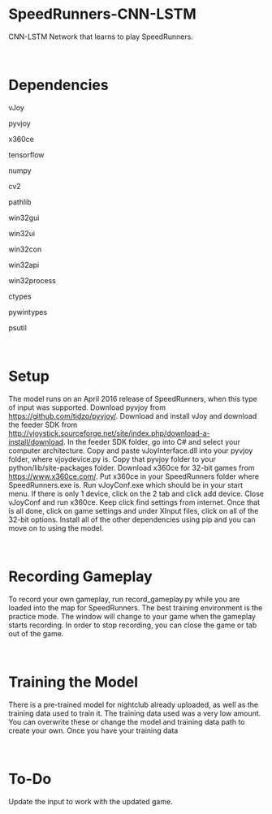 # SpeedRunners-CNN-LSTM

CNN-LSTM Network that learns to play SpeedRunners.

&nbsp;

# Dependencies

vJoy

pyvjoy

x360ce

tensorflow

numpy

cv2

pathlib

win32gui

win32ui

win32con

win32api

win32process

ctypes

pywintypes

psutil

&nbsp;

# Setup

The model runs on an April 2016 release of SpeedRunners, when this type of input was supported. Download pyvjoy from https://github.com/tidzo/pyvjoy/. Download and install vJoy and download the feeder SDK from http://vjoystick.sourceforge.net/site/index.php/download-a-install/download. In the feeder SDK folder, go into C# and select your computer architecture. Copy and paste vJoyInterface.dll into your pyvjoy folder, where vjoydevice.py is. Copy that pyvjoy folder to your python/lib/site-packages folder. Download x360ce for 32-bit games from https://www.x360ce.com/. Put x360ce in your SpeedRunners folder where SpeedRunners.exe is. Run vJoyConf.exe which should be in your start menu. If there is only 1 device, click on the 2 tab and click add device. Close vJoyConf and run x360ce. Keep click find settings from internet. Once that is all done, click on game settings and under XInput files, click on all of the 32-bit options. Install all of the other dependencies using pip and you can move on to using the model.

&nbsp;

# Recording Gameplay

To record your own gameplay, run record_gameplay.py while you are loaded into the map for SpeedRunners. The best training environment is the practice mode. The window will change to your game when the gameplay starts recording. In order to stop recording, you can close the game or tab out of the game.

&nbsp;

# Training the Model

There is a pre-trained model for nightclub already uploaded, as well as the training data used to train it. The training data used was a very low amount. You can overwrite these or change the model and training data path to create your own. Once you have your training data

&nbsp;

# To-Do

Update the input to work with the updated game.

